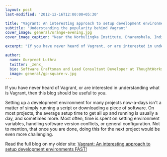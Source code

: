 ```yaml
---
layout: post
last-modified: '2012-12-16T12:00:00+05:30'

title: "Vagrant: An interesting approach to setup development environments FAST!"
subtitle: "Understanding the popularity behind Vagrant"
cover_image: general/orange-evening.jpg
cover_image_caption: "Near the Norbulingka Institute, Dharamshala, India"

excerpt: "If you have never heard of Vagrant, or are interested in understanding what is Vagrant, then this blog should be useful to you."

author:
  name: Gurpreet Luthra
  twitter: _zenx_
  bio: Software Craftsman and Lead Consultant Developer at ThoughtWorks
  image: general/gp-square-v.jpg
---
```


If you have never heard of Vagrant, or are interested in understanding what is Vagrant, then this blog should be useful to you.

Setting up a development environment for many projects now-a-days isn't a matter of simply running a script or downloading
a piece of software. On most projects, the average setup time to get all up and running is usually a day, and sometimes more.
Most often, time is spent on setting environment variables, handling software version conflicts, or general configuration.
Not to mention, that once you are done, doing this for the next project would be even more challenging.

Read the full blog on my older site:
[Vagrant: An interesting approach to setup development environments FAST!](http://techie-notebook.blogspot.in/2012/12/vagrant-interesting-approach-to-setup.html)